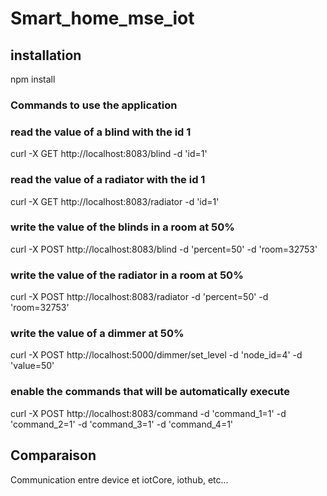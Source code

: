 # Smart_home_mse_iot

## installation
npm install

### Commands to use the application


### read the value of a blind with the id 1
curl -X GET http://localhost:8083/blind -d 'id=1'

### read the value of a radiator with the id 1
curl -X GET http://localhost:8083/radiator -d 'id=1'

### write the value of the blinds in a room at 50%
curl -X POST http://localhost:8083/blind -d 'percent=50' -d 'room=32753'

### write the value of the radiator in a room at 50%
curl -X POST http://localhost:8083/radiator -d 'percent=50' -d 'room=32753'

### write the value of a dimmer at 50%
curl -X POST http://localhost:5000/dimmer/set_level -d 'node_id=4' -d 'value=50'

### enable the commands that will be automatically execute
curl -X POST http://localhost:8083/command -d 'command_1=1' -d 'command_2=1' -d 'command_3=1' -d 'command_4=1' 

## Comparaison

Communication entre device et iotCore, iothub, etc...
